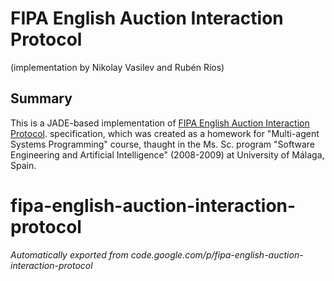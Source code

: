 # FIPA English Auction Interaction Protocol
(implementation by Nikolay Vasilev and Rubén Ríos)

## Summary

This is a JADE-based implementation of [FIPA English Auction Interaction Protocol](http://www.fipa.org/specs/fipa00031/XC00031F.html). specification, which was created as a homework for "Multi-agent Systems Programming" course, thaught in the  Ms. Sc. program "Software Engineering and Artificial Intelligence" (2008-2009) at University of Málaga, Spain.


# fipa-english-auction-interaction-protocol
*Automatically exported from code.google.com/p/fipa-english-auction-interaction-protocol*
